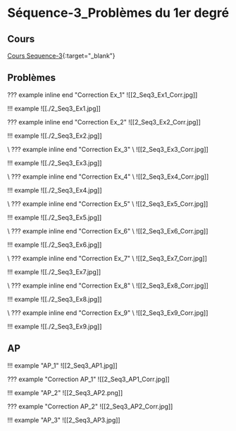 # Séquence-3_Problèmes du 1er degré

## Cours

[Cours Sequence-3](./2_Seq3_Co.pdf){:target="_blank"}

## Problèmes

??? example inline end "Correction Ex_1"
    ![[2_Seq3_Ex1_Corr.jpg]]

!!! example
    ![[./2_Seq3_Ex1.jpg]]

??? example inline end "Correction Ex_2"
    ![[2_Seq3_Ex2_Corr.jpg]]

!!! example
    ![[./2_Seq3_Ex2.jpg]]

\\ ??? example inline end "Correction Ex_3"
\\    ![[2_Seq3_Ex3_Corr.jpg]]

!!! example
    ![[./2_Seq3_Ex3.jpg]]

\\ ??? example inline end "Correction Ex_4"
\\    ![[2_Seq3_Ex4_Corr.jpg]]

!!! example
    ![[./2_Seq3_Ex4.jpg]]

\\ ??? example inline end "Correction Ex_5"
\\   ![[2_Seq3_Ex5_Corr.jpg]]

!!! example
    ![[./2_Seq3_Ex5.jpg]]

\\ ??? example inline end "Correction Ex_6"
\\    ![[2_Seq3_Ex6_Corr.jpg]]

!!! example
    ![[./2_Seq3_Ex6.jpg]]


\\ ??? example inline end "Correction Ex_7"
\\    ![[2_Seq3_Ex7_Corr.jpg]]

!!! example
    ![[./2_Seq3_Ex7.jpg]]


\\ ??? example inline end "Correction Ex_8"
\\    ![[2_Seq3_Ex8_Corr.jpg]]

!!! example
    ![[./2_Seq3_Ex8.jpg]]


\\ ??? example inline end "Correction Ex_9"
\\    ![[2_Seq3_Ex9_Corr.jpg]]

!!! example
    ![[./2_Seq3_Ex9.jpg]]

## AP


!!! example "AP_1"
    ![[2_Seq3_AP1.jpg]] 

??? example "Correction AP_1"
    ![[2_Seq3_AP1_Corr.jpg]]

    
!!! example "AP_2"
    ![[2_Seq3_AP2.png]]   

??? example "Correction AP_2"
    ![[2_Seq3_AP2_Corr.jpg]]


!!! example "AP_3"
    ![[2_Seq3_AP3.jpg]]   

<!--  ??? example "Correction AP_3" -->
<!--    ![[2_Seq3_AP3_Corr.jpg]] -->
